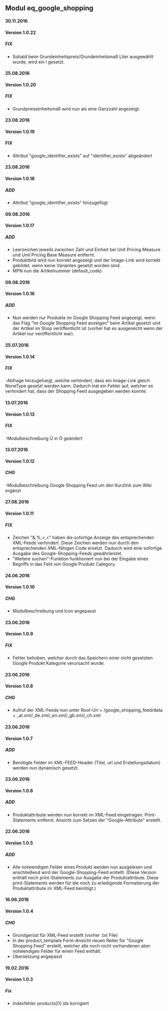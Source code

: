 ## Modul eq_google_shopping


#### 30.11.2016
#### Version 1.0.22
##### FIX
- Sobald beim Grundeinheitspreis/Grundeinheitsmaß Liter ausgewählt wurde, wird ein l gesetzt.

#### 25.08.2016
#### Version 1.0.20
##### FIX
- Grundpreiseinheitsmaß wird nun als eine Ganzzahl angezeigt.

#### 23.08.2016
#### Version 1.0.19
##### FIX
- Attribut "google_identifier_exists" auf "identifier_exists" abgeändert

#### 23.08.2016
#### Version 1.0.18
##### ADD
- Attribut "google_identifier_exists" hinzugefügt

#### 09.08.2016
#### Version 1.0.17
##### ADD
- Leerzeichen jeweils zwischen Zahl und Einheit bei Unit Pricing Measure und Unit Pricing Base Measure entfernt.
- Produktbild wird nun korrekt angezeigt und der Image-Link wird korrekt gebildet, wenn keine Varianten gesetzt worden sind.
- MPN nun die Artikelnummer (default_code)

#### 09.08.2016
#### Version 1.0.16
##### ADD
- Nun werden nur Produkte im Google Shopping Feed angezeigt, wenn das Flag "Im Google Shopping Feed anzeigen" beim Artikel gesetzt und der Artikel im Shop veröffentlicht ist (vorher hat es ausgereicht wenn der Artikel nur veröffentlicht war).

#### 25.07.2016
#### Version 1.0.14
##### FIX
-Abfrage hinzugefuegt, welche verhindert, dass ein Image-Link gleich NoneType gesetzt werden kann. Dadurch trat ein Fehler auf, welcher es verhindert hat, dass der Shopping Feed ausgegeben werden konnte.

#### 13.07.2016
#### Version 1.0.13
##### FIX
-Modulbeschreibung Ü in Ö geändert

#### 13.07.2016
#### Version 1.0.12
##### CHG
-Modulbeschreibung Google Shopping Feed um den Kurzlink zum Wiki ergänzt

#### 27.06.2016
#### Version 1.0.11
##### FIX
- Zeichen "&,%,>,<" haben die sofortige Anzeige des entsprechenden XML-Feeds verhindert. Diese Zeichen werden nun durch den entsprechenden XML-fähigen Code ersetzt. Dadurch wird eine sofortige Ausgabe des Google-Shopping-Feeds gewährleistet.
- "Weitere suchen"-Funktion funktioniert nun bei der Eingabe eines Begriffs in das Feld von Google Produkt Category.

#### 24.06.2016
#### Version 1.0.10
##### CHG
- Modulbeschreibung und Icon angepasst

#### 23.06.2016
#### Version 1.0.9
##### FIX
- Fehler behoben, welcher durch das Speichern einer nicht gesetzten Google Produkt Kategorie verursacht wurde.

#### 23.06.2016
#### Version 1.0.8
##### CHG
- Aufruf der XML-Feeds nun unter Root-Url + /google_shopping_feed/data + _at.xml/_de.xml/_en.xml/_gb.xml/_ch.xml

#### 23.06.2016
#### Version 1.0.7
##### ADD
- Benötigte Felder im XML-FEED-Header (Titel, url und Erstellungsdatum) werden nun dynamisch gesetzt.

#### 23.06.2016
#### Version 1.0.6
##### ADD
- Produktattribute werden nun korrekt im XML-Feed eingetragen. Print-Statements entfernt. Ansicht zum Setzen der "Google-Attribute" erstellt.

#### 22.06.2016
#### Version 1.0.5
##### ADD
- Alle notwendigen Felder eines Produkt werden nun ausgelesen und anschließend wird der Google-Shopping-Feed erstellt.
(Diese Version enthält noch print-Statements zur Ausgabe der Produktattribute. Diese print-Statements werden für die noch zu erledigende Formatierung der Produktattribute im XML-Feed benötigt.)

#### 16.06.2016
#### Version 1.0.4
##### CHG
- Grundgerüst für XML-Feed erstellt (vorher .txt File)
- In der product_template Form-Ansicht neuen Reiter für "Google Shopping Feed" erstellt, welcher alle noch nicht vorhandenen aber notwendigen Felder für einen Feed enthält.
- Übersetzung angepasst

#### 19.02.2016
#### Version 1.0.3
##### Fix
- Indexfehler  products[0].ids korrigiert